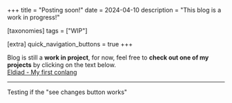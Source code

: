 +++
title = "Posting soon!"
date = 2024-04-10
description = "This blog is a work in progress!"

[taxonomies]
tags = ["WIP"]

[extra]
quick_navigation_buttons = true
+++

Blog is still a **work in project**, for now, feel free to **check out one of my projects** by clicking on the text below.  
[Eldiad - My first conlang](https://myrdin.is-a.dev/projects/eldiad)
___
Testing if the "see changes button works"

